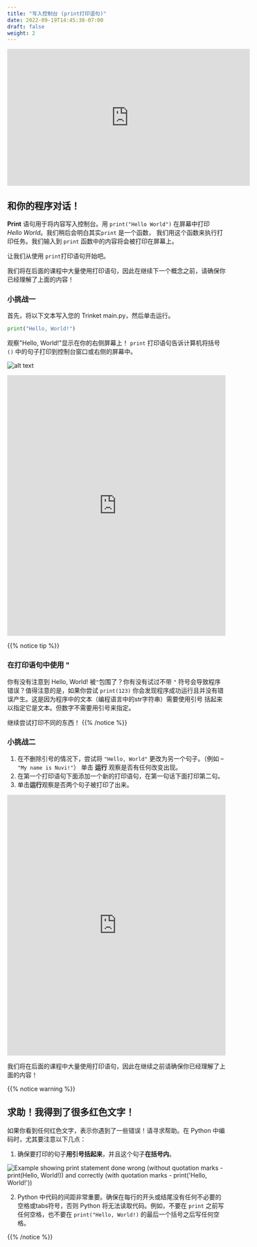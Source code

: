 ```yaml
---
title: "写入控制台 (print打印语句)"
date: 2022-09-19T14:45:38-07:00
draft: false
weight: 2
---
```


<p style="text-align: center;"><iframe width="560" height="315" src="https://www.youtube.com/embed/NrbQCjlzhYc" frameborder="0" allow="accelerometer; autoplay; clipboard-write; encrypted-media; gyroscope; picture-in-picture" allowfullscreen></iframe></p>

## 和你的程序对话！

**Print** 语句用于将内容写入控制台。用 `print("Hello World")` 在屏幕中打印 *Hello World*。我们稍后会明白其实`print` 是一个函数， 我们用这个函数来执行打印任务。我们输入到 `print` 函数中的内容将会被打印在屏幕上。

让我们从使用 `print`打印语句开始吧。

我们将在后面的课程中大量使用打印语句，因此在继续下一个概念之前，请确保你已经理解了上面的内容！

### 小挑战一
首先，将以下文本写入您的 Trinket main.py，然后单击运行。

```python
print("Hello, World!")
```

观察"Hello, World!"显示在你的右侧屏幕上！ `print` 打印语句告诉计算机将括号 `()` 中的句子打印到控制台窗口或右侧的屏幕中。

![alt text](../../img/print.png "hello world in python!")

<iframe src="https://trinket.io/embed/python/ce70252d93" width="100%" height="600" frameborder="0" marginwidth="0" marginheight="0" allowfullscreen></iframe>

{{% notice tip %}}
### 在打印语句中使用 "

你有没有注意到 Hello, World! 被`"`包围了？你有没有试过不带 `"` 符号会导致程序错误？值得注意的是，如果你尝试 `print(123)` 你会发现程序成功运行且并没有错误产生。这是因为程序中的文本（编程语言中的str字符串）需要使用引号
括起来以指定它是文本。但数字不需要用引号来指定。

继续尝试打印不同的东西！
{{% /notice %}}

### 小挑战二

1. 在不删除引号的情况下，尝试将 `"Hello, World"` 更改为另一个句子。（例如 – `"My name is Nuvi!"`） 单击 **运行** 观察是否有任何改变出现。
2. 在第一个打印语句下面添加一个新的打印语句，在第一句话下面打印第二句。
3. 单击**运行**观察是否两个句子被打印了出来。

<iframe src="https://trinket.io/embed/python/ce70252d93" width="100%" height="600" frameborder="0" marginwidth="0" marginheight="0" allowfullscreen></iframe>

我们将在后面的课程中大量使用打印语句，因此在继续之前请确保你已经理解了上面的内容！

{{% notice warning %}}

## 求助！我得到了很多红色文字！

如果你看到任何红色文字，表示你遇到了一些错误！请寻求帮助。在 Python 中编码时，尤其要注意以下几点：

1. 确保要打印的句子**用引号括起来**，并且这个句子**在括号内**。

![Example showing print statement done wrong (without quotation marks - print(Hello, World!)) and correctly (with quotation marks - print('Hello, World!'))](../../img/redLine.png)

2. Python 中代码的间距非常重要。确保在每行的开头或结尾没有任何不必要的空格或tabs符号，否则 Python 将无法读取代码。例如，不要在 `print` 之前写任何空格，也不要在 `print("Hello, World!)` 的最后一个括号之后写任何空格。

{{% /notice %}}
